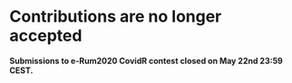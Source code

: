 # Contributions are no longer accepted

**Submissions to e-Rum2020 CovidR contest closed on May 22nd 23:59 CEST.**
